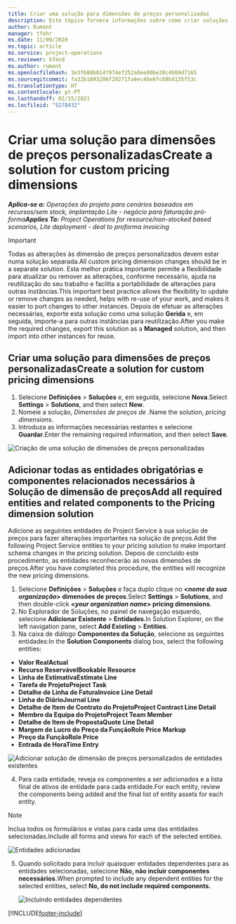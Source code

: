 ```yaml
---
title: Criar uma solução para dimensões de preços personalizadas
description: Este tópico fornece informações sobre como criar soluções para dimensões de preços personalizadas.
author: Rumant
manager: tfehr
ms.date: 11/09/2020
ms.topic: article
ms.service: project-operations
ms.reviewer: kfend
ms.author: rumant
ms.openlocfilehash: 3e3f688b0147974ef252a0ee00be20c4669d7165
ms.sourcegitcommit: fa32b1893286f20271fa4ec4be8fc68bd135f53c
ms.translationtype: HT
ms.contentlocale: pt-PT
ms.lasthandoff: 02/15/2021
ms.locfileid: "5278432"
---
```

# <a name="create-a-solution-for-custom-pricing-dimensions"></a><span data-ttu-id="5fad4-103">Criar uma solução para dimensões de preços personalizadas</span><span class="sxs-lookup"><span data-stu-id="5fad4-103">Create a solution for custom pricing dimensions</span></span>

 <span data-ttu-id="5fad4-104">_**Aplica-se a:** Operações do projeto para cenários baseados em recursos/sem stock, implantação Lite - negócio para faturação pró-forma_</span><span class="sxs-lookup"><span data-stu-id="5fad4-104">_**Applies To:** Project Operations for resource/non-stocked based scenarios, Lite deployment - deal to proforma invoicing_</span></span> 

>[!IMPORTANT]
><span data-ttu-id="5fad4-105">Todas as alterações às dimensão de preços personalizados devem estar numa solução separada.</span><span class="sxs-lookup"><span data-stu-id="5fad4-105">All custom pricing dimension changes should be in a separate solution.</span></span> <span data-ttu-id="5fad4-106">Esta melhor prática importante permite a flexibilidade para atualizar ou remover as alterações, conforme necessário, ajuda na reutilização do seu trabalho e facilita a portabilidade de alterações para outras instâncias.</span><span class="sxs-lookup"><span data-stu-id="5fad4-106">This important best practice allows the flexibility to update or remove changes as needed, helps with re-use of your work, and makes it easier to port changes to other instances.</span></span> <span data-ttu-id="5fad4-107">Depois de efetuar as alterações necessárias, exporte esta solução como uma solução **Gerida** e, em seguida, importe-a para outras instâncias para reutilização.</span><span class="sxs-lookup"><span data-stu-id="5fad4-107">After you make the required changes, export this solution as a **Managed** solution, and then import into other instances for reuse.</span></span>

## <a name="create-a-solution-for-custom-pricing-dimensions"></a><span data-ttu-id="5fad4-108">Criar uma solução para dimensões de preços personalizadas</span><span class="sxs-lookup"><span data-stu-id="5fad4-108">Create a solution for custom pricing dimensions</span></span>

1.  <span data-ttu-id="5fad4-109">Selecione **Definições** > **Soluções** e, em seguida, selecione **Nova**.</span><span class="sxs-lookup"><span data-stu-id="5fad4-109">Select **Settings** > **Solutions**, and then select **New**.</span></span>
2.  <span data-ttu-id="5fad4-110">Nomeie a solução, *Dimensões de preços de <your organization name>*.</span><span class="sxs-lookup"><span data-stu-id="5fad4-110">Name the solution, *<your organization name> pricing dimensions*.</span></span>
3. <span data-ttu-id="5fad4-111">Introduza as informações necessárias restantes e selecione **Guardar**.</span><span class="sxs-lookup"><span data-stu-id="5fad4-111">Enter the remaining required information, and then select **Save**.</span></span>

  ![Criação de uma solução de dimensões de preços personalizadas](./media/Creation-of-custom-pricing-dimension-solution.png)
 
## <a name="add-all-required-entities-and-related-components-to-the-pricing-dimension-solution"></a><span data-ttu-id="5fad4-113">Adicionar todas as entidades obrigatórias e componentes relacionados necessários à Solução de dimensão de preços</span><span class="sxs-lookup"><span data-stu-id="5fad4-113">Add all required entities and related components to the Pricing dimension solution</span></span>

<span data-ttu-id="5fad4-114">Adicione as seguintes entidades do Project Service à sua solução de preços para fazer alterações importantes na solução de preços.</span><span class="sxs-lookup"><span data-stu-id="5fad4-114">Add the following Project Service entities to your pricing solution to make important schema changes in the pricing solution.</span></span> <span data-ttu-id="5fad4-115">Depois de concluído este procedimento, as entidades reconhecerão as novas dimensões de preços.</span><span class="sxs-lookup"><span data-stu-id="5fad4-115">After you have completed this procedure, the entities will recognize the new pricing dimensions.</span></span>

1.  <span data-ttu-id="5fad4-116">Selecione **Definições** > **Soluções** e faça duplo clique no **<*nome da sua organização*> dimensões de preços**.</span><span class="sxs-lookup"><span data-stu-id="5fad4-116">Select **Settings** > **Solutions**, and then double-click **<*your organization name*> pricing dimensions**.</span></span>
2.  <span data-ttu-id="5fad4-117">No Explorador de Soluções, no painel de navegação esquerdo, selecione **Adicionar Existente** > **Entidades**.</span><span class="sxs-lookup"><span data-stu-id="5fad4-117">In Solution Explorer, on the left navigation pane, select **Add Existing** > **Entities**.</span></span>
3.  <span data-ttu-id="5fad4-118">Na caixa de diálogo **Componentes da Solução**, selecione as seguintes entidades:</span><span class="sxs-lookup"><span data-stu-id="5fad4-118">In the **Solution Components** dialog box, select the following entities:</span></span>
 
   - <span data-ttu-id="5fad4-119">**Valor Real**</span><span class="sxs-lookup"><span data-stu-id="5fad4-119">**Actual**</span></span>
   - <span data-ttu-id="5fad4-120">**Recurso Reservável**</span><span class="sxs-lookup"><span data-stu-id="5fad4-120">**Bookable Resource**</span></span>
   - <span data-ttu-id="5fad4-121">**Linha de Estimativa**</span><span class="sxs-lookup"><span data-stu-id="5fad4-121">**Estimate Line**</span></span>
   - <span data-ttu-id="5fad4-122">**Tarefa de Projeto**</span><span class="sxs-lookup"><span data-stu-id="5fad4-122">**Project Task**</span></span>
   - <span data-ttu-id="5fad4-123">**Detalhe de Linha de Fatura**</span><span class="sxs-lookup"><span data-stu-id="5fad4-123">**Invoice Line Detail**</span></span>
   - <span data-ttu-id="5fad4-124">**Linha do Diário**</span><span class="sxs-lookup"><span data-stu-id="5fad4-124">**Journal Line**</span></span>
   - <span data-ttu-id="5fad4-125">**Detalhe de Item de Contrato do Projeto**</span><span class="sxs-lookup"><span data-stu-id="5fad4-125">**Project Contract Line Detail**</span></span>
   - <span data-ttu-id="5fad4-126">**Membro da Equipa do Projeto**</span><span class="sxs-lookup"><span data-stu-id="5fad4-126">**Project Team Member**</span></span>
   - <span data-ttu-id="5fad4-127">**Detalhe de Item de Proposta**</span><span class="sxs-lookup"><span data-stu-id="5fad4-127">**Quote Line Detail**</span></span>
   - <span data-ttu-id="5fad4-128">**Margem de Lucro do Preço da Função**</span><span class="sxs-lookup"><span data-stu-id="5fad4-128">**Role Price Markup**</span></span>
   - <span data-ttu-id="5fad4-129">**Preço da Função**</span><span class="sxs-lookup"><span data-stu-id="5fad4-129">**Role Price**</span></span>
   - <span data-ttu-id="5fad4-130">**Entrada de Hora**</span><span class="sxs-lookup"><span data-stu-id="5fad4-130">**Time Entry**</span></span>
 
   ![Adicionar solução de dimensão de preços personalizados de entidades existentes](./media/Existing-entities-to-PD-solution.png)
 
 4. <span data-ttu-id="5fad4-132">Para cada entidade, reveja os componentes a ser adicionados e a lista final de ativos de entidade para cada entidade.</span><span class="sxs-lookup"><span data-stu-id="5fad4-132">For each entity, review the components being added and the final list of entity assets for each entity.</span></span> 

   >[!NOTE]
   > <span data-ttu-id="5fad4-133">Inclua todos os formulários e vistas para cada uma das entidades selecionadas.</span><span class="sxs-lookup"><span data-stu-id="5fad4-133">Include all forms and views for each of the selected entities.</span></span>

  ![Entidades adicionadas](./media/solution-component-selection.png)


5.  <span data-ttu-id="5fad4-135">Quando solicitado para incluir quaisquer entidades dependentes para as entidades selecionadas, selecione **Não, não incluir componentes necessários.**</span><span class="sxs-lookup"><span data-stu-id="5fad4-135">When prompted to include any dependent entities for the selected entities, select **No, do not include required components.**</span></span>

    ![Incluindo entidades dependentes](./media/Do-not-include-required.png)


[!INCLUDE[footer-include](../includes/footer-banner.md)]